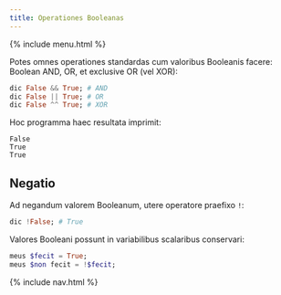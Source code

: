 ```yaml
---
title: Operationes Booleanas
---
```


{% include menu.html %}

Potes omnes operationes standardas cum valoribus Booleanis facere: Boolean AND, OR, et exclusive OR (vel XOR):

```raku
dic False && True; # AND
dic False || True; # OR
dic False ^^ True; # XOR
```

Hoc programma haec resultata imprimit:

    False
    True
    True

## Negatio

Ad negandum valorem Booleanum, utere operatore praefixo `!`:

```raku
dic !False; # True
```

Valores Booleani possunt in variabilibus scalaribus conservari:

```raku
meus $fecit = True;
meus $non fecit = !$fecit;
```

{% include nav.html %}